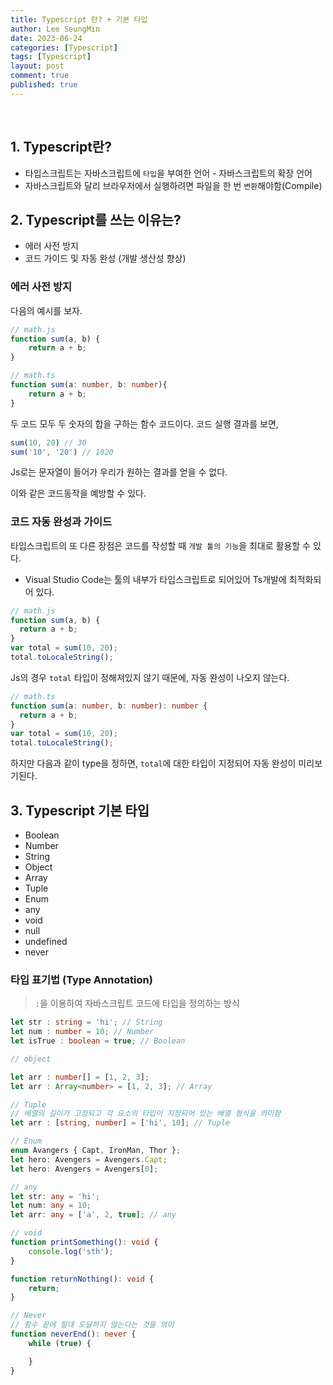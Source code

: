 ```yaml
---
title: Typescript 란? + 기본 타입  
author: Lee SeungMin
date: 2023-06-24
categories: [Typescript]
tags: [Typescript]
layout: post
comment: true
published: true
---
```


<!-- 목차 -->

<br>

## 1. Typescript란?
- 타입스크립트는 자바스크립트에 `타입`을 부여한 언어 - 자바스크립트의 확장 언어
- 자바스크립트와 달리 브라우저에서 실행하려면 파일을 한 번 `변환`해야함(Compile)

## 2. Typescript를 쓰는 이유는?
- 에러 사전 방지
- 코드 가이드 및 자동 완성 (개발 생산성 향상)

### 에러 사전 방지
다음의 예시를 보자.
```javascript
// math.js
function sum(a, b) {
    return a + b;
}
```
```typescript
// math.ts
function sum(a: number, b: number){
    return a + b;
}
```
두 코드 모두 두 숫자의 합을 구하는 함수 코드이다. 
코드 실행 결과를 보면,
```javascript
sum(10, 20) // 30
sum('10', '20') // 1020
```
Js로는 문자열이 들어가 우리가 원하는 결과를 얻을 수 없다.

이와 같은 코드동작을 예방할 수 있다.

### 코드 자동 완성과 가이드
타입스크립트의 또 다른 장점은 코드를 작성할 때 `개발 툴의 기능`을 최대로 활용할 수 있다.
- Visual Studio Code는 툴의 내부가 타입스크립트로 되어있어 Ts개발에 최적화되어 있다.
```javascript
// math.js
function sum(a, b) {
  return a + b;
}
var total = sum(10, 20);
total.toLocaleString();
```
Js의 경우 `total` 타입이 정해져있지 않기 때문에, 자동 완성이 나오지 않는다.

```typescript
// math.ts
function sum(a: number, b: number): number {
  return a + b;
}
var total = sum(10, 20);
total.toLocaleString();
```
하지만 다음과 같이 type을 정하면, `total`에 대한 타입이 지정되어 자동 완성이 미리보기된다.

## 3. Typescript 기본 타입
- Boolean
- Number
- String
- Object
- Array
- Tuple
- Enum
- any
- void
- null
- undefined
- never

### 타입 표기법 (Type Annotation)
> `:`을 이용하여 자바스크립트 코드에 타입을 정의하는 방식

```typescript
let str : string = 'hi'; // String
let num : number = 10; // Number
let isTrue : boolean = true; // Boolean

// object

let arr : number[] = [1, 2, 3];
let arr : Array<number> = [1, 2, 3]; // Array

// Tuple
// 배열의 길이가 고정되고 각 요소의 타입이 지정되어 있는 배열 형식을 의미함
let arr : [string, number] = ['hi', 10]; // Tuple

// Enum
enum Avangers { Capt, IronMan, Thor };
let hero: Avengers = Avengers.Capt;
let hero: Avengers = Avengers[0];

// any
let str: any = 'hi';
let num: any = 10;
let arr: any = ['a', 2, true]; // any

// void
function printSomething(): void {
    console.log('sth');
}

function returnNothing(): void {
    return;
} 

// Never
// 함수 끝에 절대 도달하지 않는다는 것을 의미
function neverEnd(): never {
    while (true) {

    }
}
```


